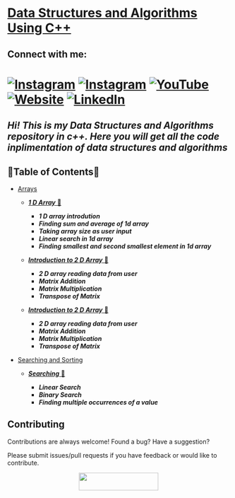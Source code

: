 # [Data Structures and Algorithms Using C++](https://github.com/reddevill007/Data-Structures-and-Algorithms)

## Connect with me:

# [![Instagram](https://img.shields.io/badge/Saurabh_Pandey-%23E4405F.svg?style=for-the-badge&logo=Instagram&logoColor=white)](https://www.instagram.com/_inertiaa/) [![Instagram](https://img.shields.io/badge/happy_snappy-%23E4405F.svg?style=for-the-badge&logo=Instagram&logoColor=white)](https://www.instagram.com/happy._.snappy_/) [![YouTube](https://img.shields.io/badge/code_inertia-%23FF0000.svg?style=for-the-badge&logo=YouTube&logoColor=white)](https://www.youtube.com/channel/UCmpXdOaZAIXfAG4kKSdrPDA) [![Website](https://img.shields.io/website?label=codeinertia&style=for-the-badge&url=https%3A%2F%2Fcodestackr.com)](https://reddevill007.github.io/my-portfolio/) [![LinkedIn](https://img.shields.io/badge/linkedin-%230077B5.svg?style=for-the-badge&logo=linkedin&logoColor=white)](https://www.linkedin.com/in/saurabh-pandey-161348200)

## **_Hi! This is my Data Structures and Algorithms repository in c++. Here you will get all the code inplimentation of data structures and algorithms_**

## 🌟Table of Contents🌟

- [Arrays](https://github.com/reddevill007/Data-Structures-and-Algorithms/tree/master/Arrays)

  - [**_1 D Array_** 📜](https://github.com/reddevill007/Data-Structures-and-Algorithms/tree/master/Arrays/1%20D%20Array)

    - **_1 D array introdution_**
    - **_Finding sum and average of 1d array_**
    - **_Taking array size as user input_**
    - **_Linear search in 1d array_**
    - **_Finding smallest and second smallest element in 1d array_**

  - [**_Introduction to 2 D Array_** 📜](https://github.com/reddevill007/Data-Structures-and-Algorithms/tree/master/Arrays/2%20D%20Array)

    - **_2 D array reading data from user_**
    - **_Matrix Addition_**
    - **_Matrix Multiplication_**
    - **_Transpose of Matrix_**

  - [**_Introduction to 2 D Array_** 📜](https://github.com/reddevill007/Data-Structures-and-Algorithms/tree/master/Arrays/2%20D%20Array)
    - **_2 D array reading data from user_**
    - **_Matrix Addition_**
    - **_Matrix Multiplication_**
    - **_Transpose of Matrix_**

- [Searching and Sorting](https://github.com/reddevill007/Data-Structures-and-Algorithms/tree/master/Arrays)

  - [**_Searching_** 📜](https://github.com/reddevill007/Data-Structures-and-Algorithms/tree/master/Arrays/1%20D%20Array)

    - **_Linear Search_**
    - **_Binary Search_**
    - **_Finding multiple occurrences of a value_**

## Contributing

Contributions are always welcome!
Found a bug? Have a suggestion?

Please submit issues/pull requests if you have feedback or would like to contribute.

<p align="center">
  <img width="180" height="40" src="https://forthebadge.com/images/badges/built-with-love.svg">
</p>
